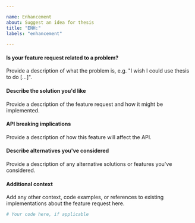 ```yaml
---

name: Enhancement
about: Suggest an idea for thesis
title: "ENH:"
labels: "enhancement"

---
```


#### Is your feature request related to a problem?

Provide a description of what the problem is, e.g. "I wish I could use
thesis to do [...]".

#### Describe the solution you'd like

Provide a description of the feature request and how it might be implemented.

#### API breaking implications

Provide a description of how this feature will affect the API.

#### Describe alternatives you've considered

Provide a description of any alternative solutions or features you've considered.

#### Additional context

Add any other context, code examples, or references to existing implementations about
the feature request here.

```python
# Your code here, if applicable
```
